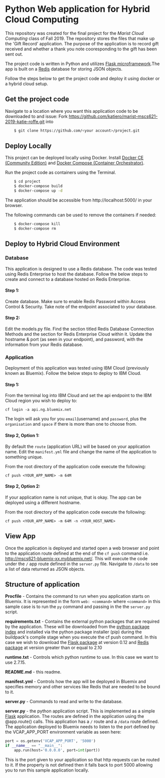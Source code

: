 # Python Web application for Hybrid Cloud Computing
This repository was created for the final project for the *Marist Cloud Computing* class of Fall 2019. The repository stores the files that make up the 'Gift Record' application. The purpose of the application is to record gift received and whether a thank you note cooresponding to the gift has been sent out.

The project code is written in Python and utilizes [Flask microframework](http://flask.pocoo.org/).The app is built on a [Redis](https://redis.io) database for storing JSON objects. 

Follow the steps below to get the project code and deploy it using docker or a hybrid cloud setup.

## Get the project code
Navigate to a location where you want this application code to be downloaded to and issue:
Fork https://github.com/katiero/marist-mscs621-2019-katie-roffe.git into <your account>
```bash
    $ git clone https://github.com/<your account>/project.git
```    
    
## Deploy Locally
This project can be deployed locally using Docker. Install [Docker CE (Community Edition)](https://docs.docker.com/install/linux/docker-ce/ubuntu/) and [Docker Compose (Container Orchestrator)](https://docs.docker.com/compose/install/).

Run the project code as containers using the Terminal.

```bash
    $ cd project
    $ docker-compose build
    $ docker-compose up -d
```
The application should be accessible from http://localhost:5000/ in your browser. 

The following commands can be used to remove the containers if needed:
```bash
    $ docker-compose kill
    $ docker-compose rm
```
## Deploy to Hybrid Cloud Environment
### Database
This application is designed to use a Redis database. The code was tested using Redis Enterprise to host the database. Follow the below steps to create and connect to a database hosted on Redis Enterprise.

#### Step 1:
Create database. Make sure to enable Redis Password within Access Control & Security. Take note of the endpoint associated to your database.

#### Step 2: 
Edit the models.py file. Find the section titled Redis Database Connection Methods and the section for Redis Enterprise Cloud within it. Update the hostname & port (as seen in your endpoint), and password, with the information from your Redis database.

### Application
Deployment of this application was tested using IBM Cloud (previously known as Bluemix). Follow the below steps to deploy to IBM Cloud. 

#### Step 1: 
From the terminal log into IBM Cloud and set the api endpoint to the IBM Cloud region you wish to deploy to:
```script
cf login -a api.ng.bluemix.net
```

The login will ask you for you `email`(username) and `password`, plus the `organisation` and `space` if there is more than one to choose from.


#### Step 2, Option 1:
By default the `route` (application URL) will be based on your application name. Edit the `manifest.yml` file and change the name of the application to something unique.

From the root directory of the application code execute the following:
```script
cf push <YOUR_APP_NAME> -m 64M
```

#### Step 2, Option 2:
If your application name is not unique, that is okay. The app can be deployed using a different hostname.

From the root directory of the application code execute the following:
```script
cf push <YOUR_APP_NAME> -m 64M -n <YOUR_HOST_NAME>
```

## View App
Once the application is deployed and started open a web browser and point to the application route defined at the end of the `cf push` command i.e. http://mscs621-bluemix-xx.mybluemix.net/. This will execute the code under the `/` app route defined in the `server.py` file. Navigate to `/data` to see a list of data returned as JSON objects.

## Structure of application
**Procfile** - Contains the command to run when you application starts on Bluemix. It is represented in the form `web: <command>` where `<command>` in this sample case is to run the `py` command and passing in the the `server.py` script.

**requirements.txt** - Contains the external python packages that are required by the application. These will be downloaded from the [python package index](https://pypi.python.org/pypi/) and installed via the python package installer (pip) during the buildpack's compile stage when you execute the cf push command. In this case we wish to download the [Flask package](https://pypi.python.org/pypi/Flask) at version 0.12 and [Redis package](https://pypi.python.org/pypi/Redis) at version greater than or equal to 2.10

**runtime.txt** - Controls which python runtime to use. In this case we want to use 2.7.15.

**README.md** - this readme.

**manifest.yml** - Controls how the app will be deployed in Bluemix and specifies memory and other services like Redis that are needed to be bound to it.

**server.py** - Commands to read and write to the database.

**server.py** - the python application script. This is implemented as a simple [Flask](http://flask.pocoo.org/) application. The routes are defined in the application using the @app.route() calls. This application has a `/` route and a `/data` route defined. The application deployed to Bluemix needs to listen to the port defined by the VCAP_APP_PORT environment variable as seen here:
```python
port = os.getenv('VCAP_APP_PORT', '5000')
if __name__ == "__main__":
    app.run(host='0.0.0.0', port=int(port))
```

This is the port given to your application so that http requests can be routed to it. If the property is not defined then it falls back to port 5000 allowing you to run this sample application locally.
